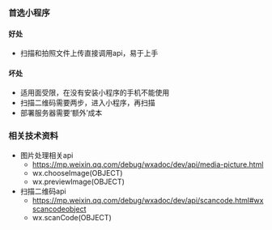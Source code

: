### 首选小程序
#### 好处
- 扫描和拍照文件上传直接调用api，易于上手
#### 坏处
- 适用面受限，在没有安装小程序的手机不能使用
- 扫描二维码需要两步，进入小程序，再扫描
-  部署服务器需要‘额外’成本
### 相关技术资料
- 图片处理相关api 
    - https://mp.weixin.qq.com/debug/wxadoc/dev/api/media-picture.html  
    - wx.chooseImage(OBJECT)
    - wx.previewImage(OBJECT)
- 扫描二维码api 
     - https://mp.weixin.qq.com/debug/wxadoc/dev/api/scancode.html#wxscancodeobject 
     - wx.scanCode(OBJECT)
